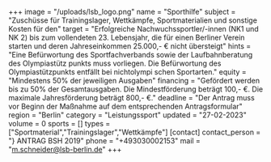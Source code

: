 +++
image = "/uploads/lsb_logo.png"
name = "Sporthilfe"
subject = "Zuschüsse für Trainingslager, Wettkämpfe, Sportmaterialien und sonstige Kosten für den"
target = "Erfolgreiche Nachwuchssportler/-innen (NK1 und NK 2) bis zum vollendeten 23. Lebensjahr, die für einen Berliner Verein starten und deren Jahreseinkommen 25.000,- € nicht übersteigt"
hints = "Eine Befürwortung des Sportfachverbands sowie der Laufbahnberatung des Olympiastütz punkts muss vorliegen. Die Befürwortung des Olympiastützpunkts entfällt bei nichtolympi schen Sportarten."
equity = "Mindestens 50% der jeweiligen Ausgaben"
financing = "Gefördert werden bis zu 50% der Gesamtausgaben. Die Mindestförderung beträgt 100,- €. Die maximale Jahresförderung beträgt 800,- €."
deadline = "Der Antrag muss vor Beginn der Maßnahme auf dem entsprechenden Antragsformular"
region = "Berlin"
category = "Leistungssport"
updated = "27-02-2023"
volume = 0
sports = []
types = ["Sportmaterial","Trainingslager","Wettkämpfe"]
[contact]
contact_person = "} ANTRAG BSH 2019"
phone = "+493030002153"
mail = "m.schneider@lsb-berlin.de"
+++